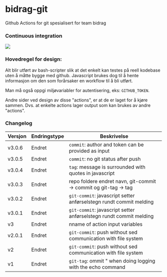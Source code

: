 # bidrag-git
Github Actions for git spesialisert for team bidrag

### Continuous integration
![](https://github.com/navikt/bidrag-git/workflows/build%20actions/badge.svg)

### Hovedregel for design:
Alt blir utført av bash-scripter slik at det enkelt kan testes på reell kodebase uten å måtte bygge med github. Javascript brukes dog til å hente
informasjon om den som forårsaker en workflow til å bli utført.

Man må også oppgi miljøvariabler for autentisering, eks: `GITHUB_TOKEN`.

Andre sider ved design av disse "actions", er at de er laget for å kjøre sammen. Dvs. at enkelte actions lager output som kan brukes av andre "actions". 

### Changelog

Versjon | Endringstype | Beskrivelse
--------|--------------|------------
v3.0.6  | Endret       | `commit`: author and token can be provided as input
v3.0.5  | Endret       | `commit`: no git status after push
v3.0.4  | Endret       | `tag`: message is surrounded with quotes in javascript
v3.0.3  | Endret       | repo foldere endret navn, git-commit -> commit og git-tag -> tag
v3.0.2  | Endret       | `git-commit`: javascript setter anførselstegn rundt commit melding
v3.0.1  | Endret       | `git-commit`: javascript setter anførselstegn rundt commit melding
v3      | Endret       | nname of action input variables
v2.0.1  | Endret       | `git-commit`: push without sed communication with file system
v2      | Endret       | `git-commit`: push without sed communication with file system
v1      | Endret       | `git-tag`: ommit " when doing logging with the echo command 
